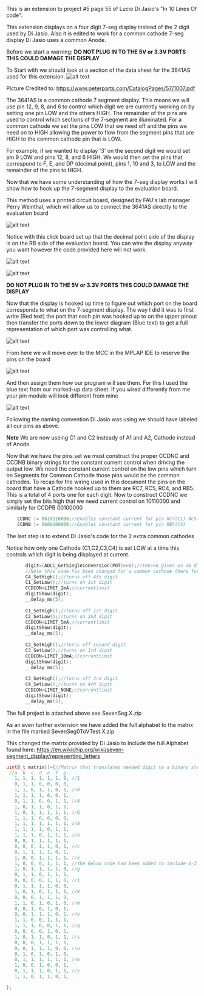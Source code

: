 This is an extension to project #5 page 55 of Lucio Di Jasio's "In 10 Lines Of code". 

 This extension displays on a four digit 7-seg display instead of the 2 digit used by Di Jasio.
 Also it is edited to work for a common cathode 7-seg display Di Jasio uses a common Anode.
 
 Before we start a warning:
 __DO NOT PLUG IN TO THE 5V or 3.3V PORTS THIS COULD DAMAGE THE DISPLAY__
 
 To Start with we should look at a section of the data sheet for the 3641AS used for this extension.
 ![alt text](https://github.com/RShankar/Intro-to-Microprocessors/blob/master/Lab%20Project%20Examples/Seven%20Segment%20Display%20Common%20Cathode/Diagram%20Display.png "Data sheet")
 
 Picture Credited to: https://www.peterparts.com/CatalogPages/57/1007.pdf
 
 The 3641AS is a common cathode 7 segment display. This means we will use pin 12, 9, 8, and 6 to control which digit we are currently working on by setting one pin LOW and the others HIGH. The remainder of the pins are used to control which sections of the 7-segment are illuminated. For a common cathode we set the pins LOW that we need off and the pins we need on to HIGH allowing the power to flow from the segment pins that are HIGH to the common cathode pin that is LOW.
 
 For example, if we wanted to display '3' on the second digit we would set pin 9 LOW and pins 12, 8, and 6 HIGH. We would then set the pins that correspond to F, E, and DP (decimal point), pins 1, 10 and 3, to LOW and the remainder of the pins to HIGH.
 
 Now that we have some understanding of how the 7-seg display works I will show how to hook up the 7-segment display to the evaluation board.

 This method uses a printed circuit board, designed by FAU's lab manager Perry Weinthal, which will allow us to connect the 3641AS directly to the evaluation board
  
  ![alt text](https://github.com/RShankar/Intro-to-Microprocessors/blob/master/Lab%20Project%20Examples/Seven%20Segment%20Display%20Common%20Cathode/1.jpg "New set up") 
 
  Notice with this click board set up that the decimal point side of the display is on the RB side of the evaluation board. You can wire the display anyway you want however the code provided here will not work.
  
  ![alt text](https://github.com/RShankar/Intro-to-Microprocessors/blob/master/Lab%20Project%20Examples/Seven%20Segment%20Display%20Common%20Cathode/2.jpg "New set up") 
  
  ![alt text](https://github.com/RShankar/Intro-to-Microprocessors/blob/master/Lab%20Project%20Examples/Seven%20Segment%20Display%20Common%20Cathode/3.jpg "New set up") 
  
  __DO NOT PLUG IN TO THE 5V or 3.3V PORTS THIS COULD DAMAGE THE DISPLAY__
  
  Now that the display is hooked up time to figure out which port on the board corresponds to what on the 7-segment display. The way I did it was to first write (Red text) the port that each pin was hooked up to on the upper pinout then transfer the ports down to the lower diagram (Blue text) to get a full representation of which port was controlling what.
  
 ![alt text](https://github.com/RShankar/Intro-to-Microprocessors/blob/master/Lab%20Project%20Examples/Seven%20Segment%20Display%20Common%20Cathode/Diagram%20Display%20Marked%20Up.png "Pin Map")  
 
 From here we will move over to the MCC in the MPLAP IDE to reserve the pins on the board 
 
 ![alt text](https://github.com/RShankar/Intro-to-Microprocessors/blob/master/Lab%20Project%20Examples/Seven%20Segment%20Display/Pin_Manager.JPG "Pin Manager")  

And then assign them how our program will see them. For this I used the blue text from our marked-up data sheet.
If you wired differently from me your pin module will look different from mine

 ![alt text](https://github.com/RShankar/Intro-to-Microprocessors/blob/master/Lab%20Project%20Examples/Seven%20Segment%20Display%20Common%20Cathode/Pin_Module.png "Pin Module") 
 
 Following the naming convention Di Jasio was using we should have labeled all our pins as above. 
 
 **Note** We are now useing C1 and C2 insteady of A1 and A2, Cathode instead of Anode
 
 Now that we have the pins set we must construct the proper CCDNC and CCDNB binary strings for the constant current control when driving the output low. We need the constant current control on the low pins which turn on Segments for Common Cathode those pins would be the common cathodes. To recap for the wiring used in this document the pins on the board that have a Cathode hooked up to them are RC7, RC5, RC4, and RB5. This is a total of 4 ports one for each digit. Now to construct CCDNC we simply set the bits high that we need current control on 10110000 and similarly for CCDPB 00100000
 
```C    
    CCDNC |= 0b10110000;//Enables constant current for pin RC7(C1) RC5(C2) and RC4(C3)
    CCDNB |= 0b00100000;//Enables constant current for pin RB5(C4)
```
 
 The last step is to extend Di Jasio's code for the 2 extra common cathodes
 
 Notice how only one Cathode (C1,C2,C3,C4) is set LOW at a time this controls which digit is being displayed at current. 
 
 ```C        
        digit=(ADCC_GetSingleConversion(POT)>>6);//the>>6 gives us 16 digits of freedom enough for 0-F
        //Note this code has been changed for a common cathode there for setting C#High turns off that digit and setting C#Low turns on that digit.
        C4_SetHigh();//turns off 4th digit
        C1_SetLow();//turns on 1st digit
        CCDCON=LIMIT_2mA;//currentlimit
        digitShow(digit);
        __delay_ms(5);
        
        C1_SetHigh();//turns off 1st digit
        C2_SetLow();//turns on 2nd digit
        CCDCON=LIMIT_5mA;//currentlimit
        digitShow(digit);
        __delay_ms(5);
                
        C2_SetHigh();//turns off second digit
        C3_SetLow();//turns on 3rd digit
        CCDCON=LIMIT_10mA;//currentlimit
        digitShow(digit);
        __delay_ms(5);
        
        C3_SetHigh();//turns off 3rd digit
        C4_SetLow();//turns on 4th digit
        CCDCON=LIMIT_NONE;//currentlimit
        digitShow(digit);
        __delay_ms(5);
 ```
The full project is attached above see SevenSeg.X.zip

As an even further extension we have added the full alphabet to the matrix in the file marked SevenSeg0ToVTest.X.zip

This changed the matrix provided by Di Jasio to Include the full Alphabet found here: https://en.wikichip.org/wiki/seven-segment_display/representing_letters

 ```C  
 uint8_t matrix[]={//Matrix that translates needed digit to a binary string to control which of the LEDs in the 7 segment are on and off
  //a  b  c  d  e  f  g
    1, 1, 1, 1, 1, 1, 0, //1
    0, 1, 1, 0, 0, 0, 0,
    1, 1, 0, 1, 1, 0, 1, //0
    1, 1, 1, 1, 0, 0, 1, 
    0, 1, 1, 0, 0, 1, 1, //4
    1, 0, 1, 1, 0, 1, 1, 
    1, 0, 1, 1, 1, 1, 1, //6
    1, 1, 1, 0, 0, 0, 0, 
    1, 1, 1, 1, 1, 1, 1, //8
    1, 1, 1, 1, 0, 1, 1, 
    1, 1, 1, 0, 1, 1, 1, //a
    0, 0, 1, 1, 1, 1, 1, 
    0, 0, 0, 1, 1, 0, 1, //c
    0, 1, 1, 1, 1, 0, 1, 
    1, 0, 0, 1, 1, 1, 1, //e
    1, 0, 0, 0, 1, 1, 1, //the Below code had been added to include G-Z to the seven segment display matrix
    1, 0, 1, 1, 1, 1, 0, //g
    0, 1, 1, 0, 1, 1, 1,
    0, 0, 0, 0, 1, 1, 0, //i
    0, 1, 1, 1, 1, 0, 0, 
    1, 0, 1, 0, 1, 1, 1, //K
    0, 0, 0, 1, 1, 1, 0, 
    1, 1, 0, 1, 0, 1, 0, //m
    0, 0, 1, 0, 1, 0, 1,
    0, 0, 1, 1, 1, 0, 1, //o
    1, 1, 0, 0, 1, 1, 1, 
    1, 1, 1, 0, 0, 1, 1, //q 
    0, 0, 0, 0, 1, 0, 1, 
    1, 0, 1, 1, 0, 1, 1, //s
    0, 0, 0, 1, 1, 1, 1, 
    0, 0, 1, 1, 1, 0, 0, //u
    0, 1, 0, 1, 0, 1, 0, 
    0, 1, 1, 1, 1, 1, 1, //w
    1, 0, 0, 1, 0, 0, 1, 
    0, 1, 1, 1, 0, 1, 1, //y
    1, 1, 0, 1, 1, 0, 1, 

};
 ```
